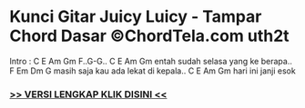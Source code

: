 
 # Kunci Gitar Juicy Luicy - Tampar Chord Dasar ©ChordTela.com uth2t


Intro : C E Am Gm F..G-G.. C E Am Gm entah sudah selasa yang ke berapa.. F Em Dm G masih saja kau ada lekat di kepala.. C E Am Gm hari ini janji esok

###  <a href="https://shortlighzx.web.app?sq=Kunci Gitar Juicy Luicy - Tampar Chord Dasar ©ChordTela.com"> >> VERSI LENGKAP KLIK DISINI << </a>
